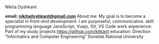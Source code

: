 Nikita Dyshkant

<b>email: nikitadyshkant@gmail.com</b>
About me: My goal is to become a specialist in front-end development. I am purposeful, communicative. 
skill: programming language JavaScript, Vuejs, Git, VS Code
work experience: Part of my study projects https://github.com/kitkant
education: Direction "Informatics and Computer Engineering" Donetsk National University
